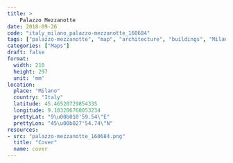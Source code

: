 ```yaml
---
title: > 
    Palazzo Mezzanotte
date: 2018-09-26
code: "italy_milano_palazzo-mezzanotte_160684"
tags: ["palazzo-mezzanotte", "map", "architecture", "buildings", "Milano", "Italy"]
categories: ["Maps"]
draft: false
format:
  width: 210
  height: 297
  unit: 'mm'
location:
  place: "Milano"
  country: "Italy"
  latitude: 45.46520729854335
  longitude: 9.183206768053234
  prettyLat: "9\u00b010'59.54\"E"
  prettyLon: "45\u00b027'54.74\"N"
resources:
- src: "palazzo-mezzanotte_160684.png"
  title: "Cover"
  name: cover
---
```


